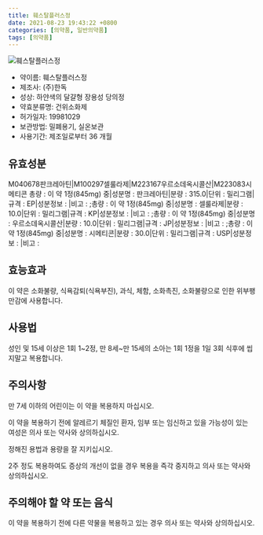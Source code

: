 ```yaml
---
title: 훼스탈플러스정
date: 2021-08-23 19:43:22 +0800
categories: [의약품, 일반의약품]
tags: [의약품]
---
```

![훼스탈플러스정](https://nedrug.mfds.go.kr/pbp/cmn/itemImageDownload/151611724261800070)

- 약이름: 훼스탈플러스정
- 제조사: (주)한독
- 성상: 하얀색의 달걀형 장용성 당의정
- 약효분류명: 건위소화제
- 허가일자: 19981029
- 보관방법: 밀폐용기, 실온보관
- 사용기간: 제조일로부터 36 개월
## 유효성분
M040678판크레아틴|M100297셀룰라제|M223167우르소데옥시콜산|M223083시메티콘
총량 : 이 약 1정(845mg) 중|성분명 : 판크레아틴|분량 : 315.0|단위 : 밀리그램|규격 : EP|성분정보 : |비고 : ;총량 : 이 약 1정(845mg) 중|성분명 : 셀룰라제|분량 : 10.0|단위 : 밀리그램|규격 : KP|성분정보 : |비고 : ;총량 : 이 약 1정(845mg) 중|성분명 : 우르소데옥시콜산|분량 : 10.0|단위 : 밀리그램|규격 : JP|성분정보 : |비고 : ;총량 : 이 약 1정(845mg) 중|성분명 : 시메티콘|분량 : 30.0|단위 : 밀리그램|규격 : USP|성분정보 : |비고 :
## 효능효과
이 약은 소화불량, 식욕감퇴(식욕부진), 과식, 체함, 소화촉진, 소화불량으로 인한 위부팽만감에 사용합니다.

## 사용법
성인 및 15세 이상은 1회 1~2정, 만 8세~만 15세의 소아는 1회 1정을 1일 3회 식후에 씹지말고 복용합니다.

## 주의사항
만 7세 이하의 어린이는 이 약을 복용하지 마십시오.

이 약을 복용하기 전에 알레르기 체질인 환자, 임부 또는 임신하고 있을 가능성이 있는 여성은 의사 또는 약사와 상의하십시오.

정해진 용법과 용량을 잘 지키십시오.

2주 정도 복용하여도 증상의 개선이 없을 경우 복용을 즉각 중지하고 의사 또는 약사와 상의하십시오.

## 주의해야 할 약 또는 음식
이 약을 복용하기 전에 다른 약물을 복용하고 있는 경우 의사 또는 약사와 상의하십시오.


